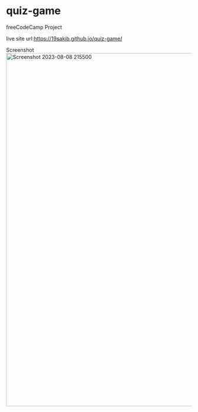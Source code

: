 # quiz-game

freeCodeCamp Project

live site url:https://19sakib.github.io/quiz-game/

Screenshot
<img width="960" alt="Screenshot 2023-08-08 215500" src="https://github.com/19SAKIB/quiz-game/assets/105626034/0acd638c-a37f-4484-b2d0-0d296d1a8374">
